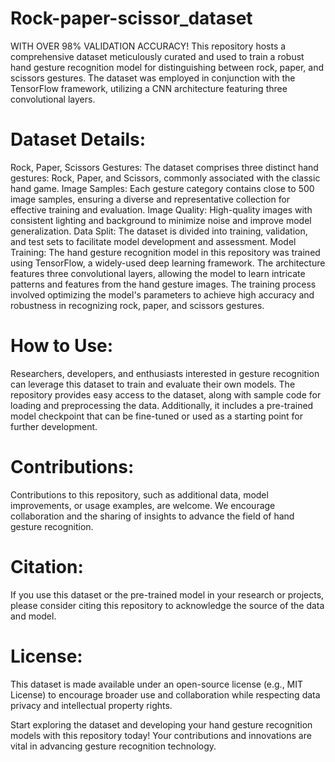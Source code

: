 # Rock-paper-scissor_dataset
WITH OVER 98% VALIDATION ACCURACY! This repository hosts a comprehensive dataset meticulously curated and used to train a robust hand gesture recognition model for distinguishing between rock, paper, and scissors gestures. The dataset was employed in conjunction with the TensorFlow framework, utilizing a CNN architecture featuring three convolutional layers.

# Dataset Details:

Rock, Paper, Scissors Gestures: The dataset comprises three distinct hand gestures: Rock, Paper, and Scissors, commonly associated with the classic hand game.
Image Samples: Each gesture category contains close to 500 image samples, ensuring a diverse and representative collection for effective training and evaluation.
Image Quality: High-quality images with consistent lighting and background to minimize noise and improve model generalization.
Data Split: The dataset is divided into training, validation, and test sets to facilitate model development and assessment.
Model Training:
The hand gesture recognition model in this repository was trained using TensorFlow, a widely-used deep learning framework. The architecture features three convolutional layers, allowing the model to learn intricate patterns and features from the hand gesture images. The training process involved optimizing the model's parameters to achieve high accuracy and robustness in recognizing rock, paper, and scissors gestures.

# How to Use:
Researchers, developers, and enthusiasts interested in gesture recognition can leverage this dataset to train and evaluate their own models. The repository provides easy access to the dataset, along with sample code for loading and preprocessing the data. Additionally, it includes a pre-trained model checkpoint that can be fine-tuned or used as a starting point for further development.

# Contributions:
Contributions to this repository, such as additional data, model improvements, or usage examples, are welcome. We encourage collaboration and the sharing of insights to advance the field of hand gesture recognition.

# Citation:
If you use this dataset or the pre-trained model in your research or projects, please consider citing this repository to acknowledge the source of the data and model.

# License:
This dataset is made available under an open-source license (e.g., MIT License) to encourage broader use and collaboration while respecting data privacy and intellectual property rights.

Start exploring the dataset and developing your hand gesture recognition models with this repository today! Your contributions and innovations are vital in advancing gesture recognition technology.
